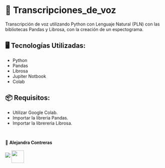 # 📌 Transcripciones_de_voz
Transcripción de voz utilizando Python con Lenguaje Natural (PLN) con las bibliotecas Pandas y Librosa, con la creación de un espectograma.

## 🖥️ Tecnologías Utilizadas:

- Python
- Pandas
- Librosa
- Jupiter Notbook
- Colab

## 📦 Requisitos:

- Utilizar Google Colab.
- Importar la libreria Pandas.
- Importar la librereria Librosa.
</br>

💙 <strong>Alejandra Contreras</strong></br></br>
<a href="https://www.linkedin.com/in/alejandraconb-dev/" target="_blank">
<img src="https://img.shields.io/badge/-LinkedIn-%230077B5?style=for-the-badge&logo=linkedin&logoColor=white" target="_blank"></a>
<img img align="center" src="https://raw.githubusercontent.com/Tarikul-Islam-Anik/Animated-Fluent-Emojis/master/Emojis/Smilies/Relieved%20Face.png" target="_blank" height="40"></a>
